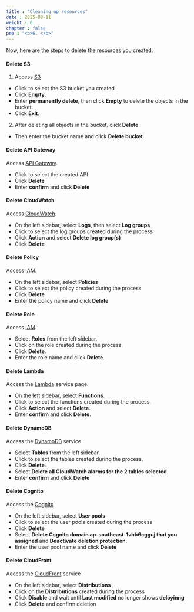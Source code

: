 ```yaml
---
title : "Cleaning up resources"
date : 2025-08-11
weight : 6
chapter : false
pre : "<b>6. </b>"
---
```


Now, here are the steps to delete the resources you created.

#### Delete S3

1. Access [S3](https://s3.console.aws.amazon.com/s3/home)
  + Click to select the S3 bucket you created
  + Click **Empty**.
  + Enter **permanently delete**, then click **Empty** to delete the objects in the bucket.
  + Click **Exit**.

2. After deleting all objects in the bucket, click **Delete**
  + Then enter the bucket name and click **Delete bucket**

#### Delete API Gateway

Access [API Gateway](https://console.aws.amazon.com/apigateway).
  + Click to select the created API
  + Click **Delete**
  + Enter **confirm** and click **Delete**

#### Delete CloudWatch
Access [CloudWatch](https://console.aws.amazon.com/cloudwatch).
  + On the left sidebar, select **Logs**, then select **Log groups**
  + Click to select the log groups created during the process
  + Click **Action** and select **Delete log group(s)**
  + Click **Delete**

#### Delete Policy
Access [IAM](https://console.aws.amazon.com/iamv2/).
  + On the left sidebar, select **Policies**
  + Click to select the policy created during the process
  + Click **Delete**
  + Enter the policy name and click **Delete**

#### Delete Role
Access [IAM](https://console.aws.amazon.com/iamv2/).
  + Select **Roles** from the left sidebar.
  + Click on the role created during the process.
  + Click **Delete**.
  + Enter the role name and click **Delete**.

#### Delete Lambda
Access the [Lambda](https://console.aws.amazon.com/lambda) service page.
  + On the left sidebar, select **Functions**.
  + Click to select the functions created during the process.
  + Click **Action** and select **Delete**.
  + Enter **confirm** and click **Delete**.

#### Delete DynamoDB
Access the [DynamoDB](https://console.aws.amazon.com/dynamodb/) service.
  + Select **Tables** from the left sidebar.
  + Click to select the tables created during the process.
  + Click **Delete**.
  + Select **Delete all CloudWatch alarms for the 2 tables selected**.
  + Enter **confirm** and click **Delete**

#### Delete Cognito
Access the [Cognito](https://console.aws.amazon.com/cognito/)
  + On the left sidebar, select **User pools**
  + Click to select the user pools created during the process
  + Click **Delete**
  + Select **Delete Cognito domain ap-southeast-1vhb6cgguj that you assigned** and **Deactivate deletion protection**.
  + Enter the user pool name and click **Delete**

#### Delete CloudFront
Access the [CloudFront](https://console.aws.amazon.com/cloudfront/) service
  + On the left sidebar, select **Distributions**
  + Click on the **Distributions** created during the process
  + Click **Disable** and wait until **Last modified** no longer shows **deloyinng**
  + Click **Delete** and confirm deletion